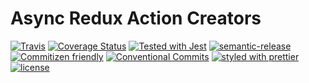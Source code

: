 # Async Redux Action Creators

[![Travis](https://img.shields.io/travis/VinSpee/async-redux-actions.svg?style=flat-square)](https://travis-ci.org/VinSpee/async-redux-actions)
[![Coverage Status](https://coveralls.io/repos/github/VinSpee/async-redux-actions/badge.svg?branch=master&style=flat-square)](https://coveralls.io/github/VinSpee/async-redux-actions?branch=master)
[![Tested with Jest](https://img.shields.io/badge/tested_with-jest-99424f.svg?longCache=true&style=flat-square)](https://github.com/facebook/jest)
[![semantic-release](https://img.shields.io/badge/%20%20%F0%9F%93%A6%F0%9F%9A%80-semantic--release-e10079.svg?longCache=true&style=flat-square)](https://github.com/semantic-release/semantic-release)
[![Commitizen friendly](https://img.shields.io/badge/commitizen-friendly-brightgreen.svg?longCache=true&style=flat-square)](http://commitizen.github.io/cz-cli/)
[![Conventional Commits](https://img.shields.io/badge/Conventional%20Commits-1.0.0-yellow.svg?longCache=true&style=flat-square)](https://conventionalcommits.org)
[![styled with prettier](https://img.shields.io/badge/styled_with-prettier-ff69b4.svg?longCache=true&style=flat-square)](https://github.com/prettier/prettier)
[![license](https://img.shields.io/github/license/VinSpee/async-redux-action-creators.svg?longCache=false&style=flat-square)](https://github.com/VinSpee/async-redux-actions/blob/master/LICENSE)
